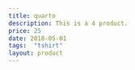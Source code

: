 ```yaml
---  
title: quarto
description: This is a 4 product.
price: 25
date: 2018-05-01
tags:  "tshirt"
layout: product
---
```

